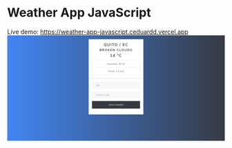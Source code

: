 # Weather App JavaScript

Live demo: https://weather-app-javascript.ceduardd.vercel.app
![](./docs/screenshot.png)

